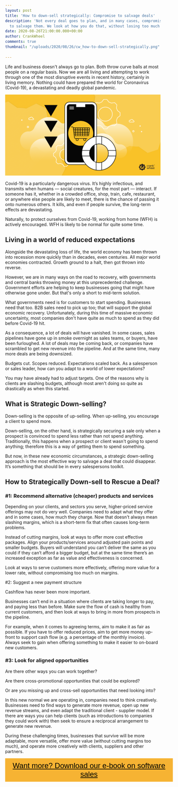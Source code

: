 ```yaml
---
layout: post
title: 'How to down-sell strategically: Compromise to salvage deals'
description: 'Not every deal goes to plan, and in many cases, compromise is necessary
  to salvage them. We look at how you do that, without losing too much margin. '
date: 2020-08-26T21:00:00.000+00:00
author: CrankWheel
comments: true
thumbnail: "/uploads/2020/08/26/cw_how-to-down-sell-strategically.png"

---
```

Life and business doesn't always go to plan. Both throw curve balls at most people on a regular basis. Now we are all living and attempting to work through one of the most disruptive events in recent history, certainly in living memory. Nothing could have prepared the world for Coronavirus (Covid-19), a devastating and deadly global pandemic.

![](/uploads/2020/08/26/cw_how-to-down-sell-strategically.png)

Covid-19 is a particularly dangerous virus. It’s highly infectious, and transmits when humans — social creatures, for the most part — interact. If someone has it, whether in a crowded office, shop, train, cafe, restaurant, or anywhere else people are likely to meet, there is the chance of passing it onto numerous others. It kills, and even if people survive, the long-term effects are devastating.

Naturally, to protect ourselves from Covid-19, working from home (WFH) is actively encouraged. WFH is likely to be normal for quite some time.

## Living in a world of reduced expectations

Alongside the devastating loss of life, the world economy has been thrown into recession more quickly than in decades, even centuries. All major world economies contracted. Growth ground to a halt, then got thrown into reverse.

However, we are in many ways on the road to recovery, with governments and central banks throwing money at this unprecedented challenge. Government efforts are helping to keep businesses going that might have otherwise gone under. But that's only a short to mid-term solution.

What governments need is for customers to start spending. Businesses need that too. B2B sales need to pick up too; that will support the global economic recovery. Unfortunately, during this time of massive economic uncertainty, most companies don't have quite as much to spend as they did before Covid-19 hit.

As a consequence, a lot of deals will have vanished. In some cases, sales pipelines have gone up in smoke overnight as sales teams, or buyers, have been furloughed. A lot of deals may be coming back, or companies have scrambled to get new revenue into the pipeline. And at the same time, many more deals are being downsized.

Budgets cut. Scopes reduced. Expectations scaled back. As a salesperson or sales leader, how can you adapt to a world of lower expectations?

You may have already had to adjust targets. One of the reasons why is clients are slashing budgets, although most aren't doing so quite as drastically as when this started.

## What is Strategic Down-selling?

Down-selling is the opposite of up-selling. When up-selling, you encourage a client to spend more.

Down-selling, on the other hand, is strategically securing a sale only when a prospect is convinced to spend less rather than not spend anything. Traditionally, this happens when a prospect or client wasn't going to spend anything; therefore this is a way of getting them to spend something.

But now, in these new economic circumstances, a strategic down-selling approach is the most effective way to salvage a deal that could disappear. It’s something that should be in every salespersons toolkit.

## How to Strategically Down-sell to Rescue a Deal?

### #1: Recommend alternative (cheaper) products and services

Depending on your clients, and sectors you serve, higher-priced service offerings may not do very well. Companies need to adapt what they offer and in some cases, how much they charge. Now that doesn't always mean slashing margins, which is a short-term fix that often causes long-term problems.

Instead of cutting margins, look at ways to offer more cost effective packages. Align your products/services around adjusted pain points and smaller budgets. Buyers will understand you can’t deliver the same as you could if they can’t afford a bigger budget, but at the same time there’s an increased exception as far as value and effectiveness is concerned.

Look at ways to serve customers more effectively, offering more value for a lower rate, without compromising too much on margins.

\#2: Suggest a new payment structure

Cashflow has never been more important.

Businesses can’t end in a situation where clients are taking longer to pay, and paying less than before. Make sure the flow of cash is healthy from current customers, and then look at ways to bring in more from prospects in the pipeline.

For example, when it comes to agreeing terms, aim to make it as fair as possible. If you have to offer reduced prices, aim to get more money up-front to support cash flow (e.g. a percentage of the monthly invoice). Always seek to gain when offering something to make it easier to on-board new customers.

### #3: Look for aligned opportunities

Are there other ways you can work together?

Are there cross-promotional opportunities that could be explored? 

Or are you missing up and cross-sell opportunities that need looking into?

In this new normal we are operating in, companies need to think creatively. Businesses need to find ways to generate more revenue, open up new revenue streams, and even adapt the traditional client - supplier model. If there are ways you can help clients (such as introductions to companies they could work with) then seek to ensure a reciprocal arrangement to generate new revenue.

During these challenging times, businesses that survive will be more adaptable, more versatile, offer more value (without cutting margins too much), and operate more creatively with clients, suppliers and other partners.

<style> .btn-signup { padding-top: 11px !important; border-radius: 0px !important; background-color: #f6b333; text-align: center; padding: 10px 20px !important; border: 0px !important; width: 100%; margin-bottom: 20px; } .btn-signup a { color: black !important; font-family: 'Titillium Web', sans-serif; font-size: 24px !important; font-weight: normal !important; } </style>

<div class="btn-signup"><a style="cursor: pointer;" href="/sign-up-to-download">Want more? Download our e-book on software sales</a></div>